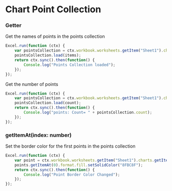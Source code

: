 # Chart Point Collection

### Getter 

Get the names of points in the points collection

```js
Excel.run(function (ctx) { 
	var pointsCollection = ctx.workbook.worksheets.getItem("Sheet1").charts.getItem("Chart1").points;
	pointsCollection.load(items);
	return ctx.sync().then(function() {
		Console.log("Points Collection loaded");
	});
});
```

Get the number of points

```js
Excel.run(function (ctx) { 
	var pointsCollection = ctx.workbook.worksheets.getItem("Sheet1").charts.getItem("Chart1").points;
	pointsCollection.load(count);
	return ctx.sync().then(function() {
		Console.log("points: Count= " + pointsCollection.count);
	});
});
```
### getItemAt(index: number)
Set the border color for the first points in the points collection

```js
Excel.run(function (ctx) { 
	var point = ctx.workbook.worksheets.getItem("Sheet1").charts.getItem("Chart1").series.getItemAt(0).points;
	points.getItemAt(0).format.fill.setSolidColor("8FBC8F");
	return ctx.sync().then(function() {
		Console.log("Point Border Color Changed");
	});
});
```